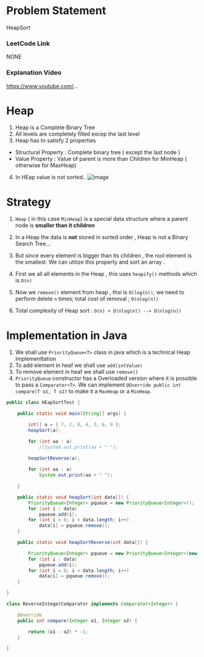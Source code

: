 # Problem Statement   

HeapSort

### LeetCode Link 
NONE 
### Explanation Video 
https://www.youtube.com/...
# Heap
1. Heap is a Complete Binary Tree
2. All levels are completely filled excep the last level 
3. Heap has to satisfy 2 properties 
  - Structural Property : Complete binary tree ( except the last node )
  - Value Property : Value of parent is more than Children for MinHeap ( otherwise for MaxHeap)
4. In HEap value is not sorted..
![image](https://user-images.githubusercontent.com/8110582/166561332-f10a007f-fb3a-4ed6-a5dc-ecc4fd3adb02.png)


# Strategy
1. `Heap` ( in this case `MinHeap`) is a special data structure where a parent node is **smaller than it children**
2. In a Heap the data is **not** stored in sorted order , Heap is not a Binary Search Tree...
3. But since every element is bigger than its children , the rool element is the smallest. We can utilize this property and sort an array .

1. First we all all elements in the Heap , this uses `heapify()` methods which is `O(n)`
2. Now we `remove()` element from heap , thsi is `O(log(n))`, we need to perform delete `n` times; total cost of removal ; `O(nlog(n))`
3. Total complexity of Heap sort : `O(n) + O(nlog(n)) --> O(nlog(n))`

# Implementation in Java

1. We shall use `PriorityQueue<T>` class in java which is a technical Heap Implementtation 
2. To add element in heaf we shall use `add(intValue)`
3. To remove element in heaf we shall use `remove()`
4. `PriorityQueue` constructor has a Overloaded version where it is possible to pass a `Comparator<T>`. We can implement `@Override	public int compare(T o1, T o2)` to make it a `MaxHeap` or a `MinHeap`. 

````java
public class HEapSortTest {

	public static void main(String[] args) {

		int[] a = { 7, 2, 8, 4, 3, 6, 9 };
		heapSort(a);

		for (int aa : a)
			//System.out.print(aa + " ");
		
		heapSortReverse(a);

		for (int aa : a)
			System.out.print(aa + " ");

	}

	public static void heapSort(int data[]) {
		PriorityQueue<Integer> pqueue = new PriorityQueue<Integer>();
		for (int i : data)
			pqueue.add(i);
		for (int i = 0; i < data.length; i++)
			data[i] = pqueue.remove();
	}

	public static void heapSortReverse(int data[]) {

		PriorityQueue<Integer> pqueue = new PriorityQueue<Integer>(new ReverseIntegerComparator());
		for (int i : data)
			pqueue.add(i);
		for (int i = 0; i < data.length; i++)
			data[i] = pqueue.remove();
	}

}

class ReverseIntegerComparator implements Comparator<Integer> {

	@Override
	public int compare(Integer o1, Integer o2) {

		return (o1 - o2) * -1;
	}

}
````


 
